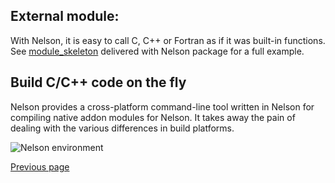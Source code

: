 ## External module:

With Nelson, it is easy to call C, C++ or Fortran as if it was built-in functions.
See [module_skeleton](https://github.com/Nelson-numerical-software/module_skeleton)
delivered with Nelson package for a full example.

## Build C/C++ code on the fly

Nelson provides a cross-platform command-line tool written in Nelson for compiling native addon modules for Nelson. It takes away the pain of dealing with the various differences in build platforms.

![Nelson environment](https://github.com/Nelson-numerical-software/nelson-website/raw/master/images/build.png "build on the fly")

[Previous page](FEATURES.md)
